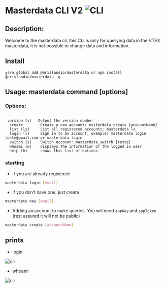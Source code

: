 # Masterdata CLI V2 ![CLI](https://cdn4.iconfinder.com/data/icons/small-n-flat/24/terminal-64.png)


## Description:

Welcome to the masterdata cli, this CLI is only for querying data in the VTEX masterdata, it is not possible to change data and information.

## Install

```SH
yarn global add @erislandio/masterdata or npm install @erislandio/masterdata -g
```

## Usage: masterdata command [options]


### Options:


```SH

 version (v)   Output the version number                                                            
  create        Create a new account: masterdata create {accountName}                                      
  list (ls)     List all registered accounts: masterdata ls                                          
  login (l)     Sign in to an account, example: masterdata login teste@gmail.com or masterdata login 
  switch (s)    Switch account: masterdata switch [teste]                                            
  whoami (w)    displays the information of the logged in user                                       
  help (h)      shows this list of options

```
  
  

### starting

  
* if you are already registered


```sh
masterdata login [email]
```

* if you don't have one, just create

```sh
masterdata new [email]
```

* Adding an account to make queries. You will need `appKey` and `appToken` (rest assured it will not be public)

```sh
masterdata create [accountName]
```

## prints

- login

![cli](https://res.cloudinary.com/acct/image/upload/v1591411741/msaterdata%20cli/login_zb1sab.png)

- whoami

![cli](https://res.cloudinary.com/acct/image/upload/v1591411741/msaterdata%20cli/whoami_bq7lrz.png)